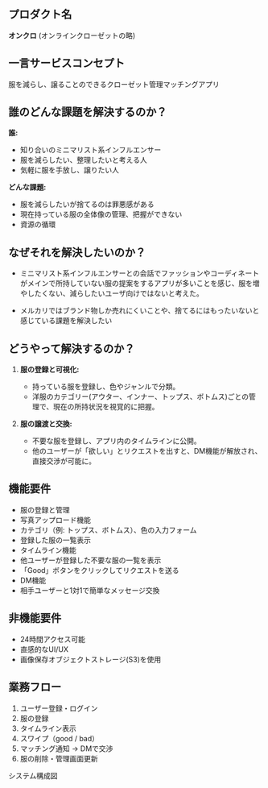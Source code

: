 ## プロダクト名
**オンクロ** (オンラインクローゼットの略)

## 一言サービスコンセプト
服を減らし、譲ることのできるクローゼット管理マッチングアプリ

## 誰のどんな課題を解決するのか？
**誰:**
- 知り合いのミニマリスト系インフルエンサー
- 服を減らしたい、整理したいと考える人
- 気軽に服を手放し、譲りたい人

**どんな課題:**
- 服を減らしたいが捨てるのは罪悪感がある
- 現在持っている服の全体像の管理、把握ができない
- 資源の循環

## なぜそれを解決したいのか？
- ミニマリスト系インフルエンサーとの会話でファッションやコーディネートがメインで所持していない服の提案をするアプリが多いことを感じ、服を増やしたくない、減らしたいユーザ向けではないと考えた。

- メルカリではブランド物しか売れにくいことや、捨てるにはもったいないと感じている課題を解決したい

## どうやって解決するのか？
1. **服の登録と可視化:**
    - 持っている服を登録し、色やジャンルで分類。
    - 洋服のカテゴリー(アウター、インナー、トップス、ボトムス)ごとの管理で、現在の所持状況を視覚的に把握。

2. **服の譲渡と交換:**
    - 不要な服を登録し、アプリ内のタイムラインに公開。
    - 他のユーザーが「欲しい」とリクエストを出すと、DM機能が解放され、直接交渉が可能に。


## 機能要件
- 服の登録と管理
- 写真アップロード機能
- カテゴリ（例: トップス、ボトムス）、色の入力フォーム
- 登録した服の一覧表示
- タイムライン機能
- 他ユーザーが登録した不要な服の一覧を表示
- 「Good」ボタンをクリックしてリクエストを送る
- DM機能
- 相手ユーザーと1対1で簡単なメッセージ交換

## 非機能要件
- 24時間アクセス可能
- 直感的なUI/UX
- 画像保存オブジェクトストレージ(S3)を使用

## 業務フロー
1. ユーザー登録・ログイン
2. 服の登録
3. タイムライン表示
4. スワイプ（good / bad）
5. マッチング通知 → DMで交渉
6. 服の削除・管理画面更新


システム構成図